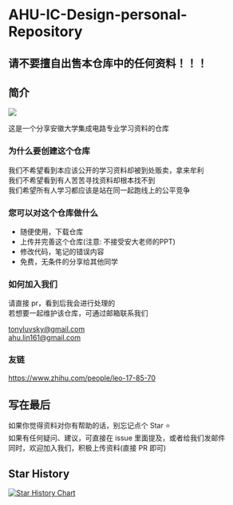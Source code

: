 # AHU-IC-Design-personal-Repository

## 请不要擅自出售本仓库中的任何资料！！！

## 简介

<a href ="https://ic.ahu.edu.cn/"> <img src="https://cdn.jsdelivr.net/gh/Tonyseth/my_image_bed@main/img/73d56050c94e28b023f3926ad3900d4.png"> </a>


这是一个分享安徽大学集成电路专业学习资料的仓库



### 为什么要创建这个仓库

我们不希望看到本应该公开的学习资料却被到处贩卖，拿来牟利 <br>
我们不希望看到有人苦苦寻找资料却根本找不到 <br>
我们希望所有人学习都应该是站在同一起跑线上的公平竞争 <br>

### 您可以对这个仓库做什么

* 随便使用，下载仓库
* 上传并完善这个仓库(注意: 不接受安大老师的PPT)
* 修改代码，笔记的错误内容
* 免费，无条件的分享给其他同学

### 如何加入我们

请直接 pr，看到后我会进行处理的 <br>
若想要一起维护该仓库，可通过邮箱联系我们 <br>

tonyluvsky@gmail.com <br>
ahu.lin161@gmail.com <br>

### 友链

<https://www.zhihu.com/people/leo-17-85-70>



## 写在最后

如果你觉得资料对你有帮助的话，别忘记点个 Star ⭐ <br>
如果有任何疑问、建议，可直接在 issue 里面提及，或者给我们发邮件 <br>
同时，欢迎加入我们，积极上传资料(直接 PR 即可)<br>

## Star History

[![Star History Chart](https://api.star-history.com/svg?repos=Tonyseth/AHU-IC-Design-personal-Repository&type=Date)](https://star-history.com/#Tonyseth/AHU-IC-Design-personal-Repository&Date)
